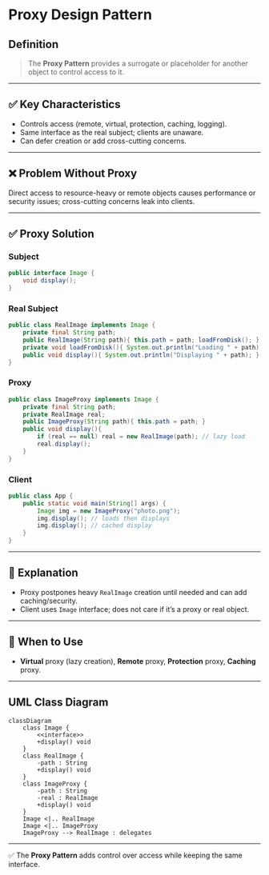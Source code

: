# Proxy Design Pattern

## Definition
> The **Proxy Pattern** provides a surrogate or placeholder for another object to control access to it.

---

## ✅ Key Characteristics
- Controls access (remote, virtual, protection, caching, logging).  
- Same interface as the real subject; clients are unaware.  
- Can defer creation or add cross-cutting concerns.  

---

## ❌ Problem Without Proxy
Direct access to resource-heavy or remote objects causes performance or security issues; cross-cutting concerns leak into clients.

---

## ✅ Proxy Solution

### Subject
```java
public interface Image {
    void display();
}
```

### Real Subject
```java
public class RealImage implements Image {
    private final String path;
    public RealImage(String path){ this.path = path; loadFromDisk(); }
    private void loadFromDisk(){ System.out.println("Loading " + path); }
    public void display(){ System.out.println("Displaying " + path); }
}
```

### Proxy
```java
public class ImageProxy implements Image {
    private final String path;
    private RealImage real;
    public ImageProxy(String path){ this.path = path; }
    public void display(){
        if (real == null) real = new RealImage(path); // lazy load
        real.display();
    }
}
```

### Client
```java
public class App {
    public static void main(String[] args) {
        Image img = new ImageProxy("photo.png");
        img.display(); // loads then displays
        img.display(); // cached display
    }
}
```

---

## 🔎 Explanation
- Proxy postpones heavy `RealImage` creation until needed and can add caching/security.  
- Client uses `Image` interface; does not care if it’s a proxy or real object.  

---

## 🎯 When to Use
- **Virtual** proxy (lazy creation), **Remote** proxy, **Protection** proxy, **Caching** proxy.  

---

## UML Class Diagram
```mermaid
classDiagram
    class Image {
        <<interface>>
        +display() void
    }
    class RealImage {
        -path : String
        +display() void
    }
    class ImageProxy {
        -path : String
        -real : RealImage
        +display() void
    }
    Image <|.. RealImage
    Image <|.. ImageProxy
    ImageProxy --> RealImage : delegates
```
---

✅ The **Proxy Pattern** adds control over access while keeping the same interface.
